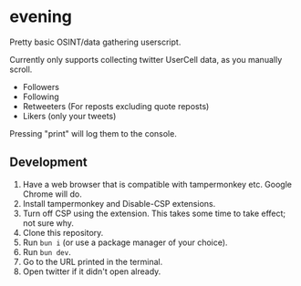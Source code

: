 # evening

Pretty basic OSINT/data gathering userscript.

Currently only supports collecting twitter UserCell data, as you manually scroll.

- Followers
- Following
- Retweeters (For reposts excluding quote reposts)
- Likers (only your tweets)

Pressing "print" will log them to the console.

## Development

1. Have a web browser that is compatible with tampermonkey etc. Google Chrome will do.
2. Install tampermonkey and Disable-CSP extensions.
3. Turn off CSP using the extension. This takes some time to take effect; not sure why.
4. Clone this repository.
5. Run `bun i` (or use a package manager of your choice).
6. Run `bun dev`.
7. Go to the URL printed in the terminal.
8. Open twitter if it didn't open already.
